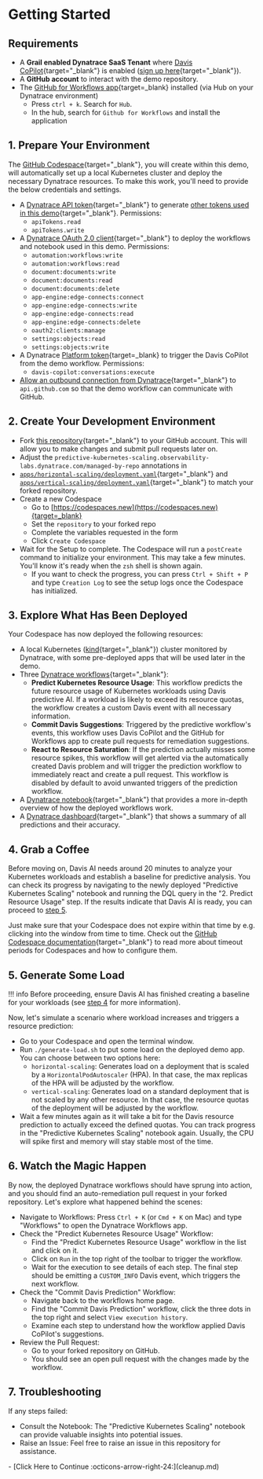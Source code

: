 # Getting Started

## Requirements

- A **Grail enabled Dynatrace SaaS Tenant**
  where [Davis CoPilot](https://www.dynatrace.com/platform/artificial-intelligence/){target="_blank"} is enabled ([sign up here](https://dt-url.net/trial){target="_blank"}).
- A **GitHub account** to interact with the demo repository.
- The [GitHub for Workflows app](){target=_blank} installed (via Hub on your Dynatrace environment)
    - Press `ctrl + k`. Search for `Hub`.
    - In the hub, search for `Github for Workflows` and install the application

## 1. Prepare Your Environment

The [GitHub Codespace](https://github.com/features/codespaces){target="_blank"}, you will create within this demo, will automatically set
up a local Kubernetes cluster and deploy the necessary Dynatrace resources. To make this work, you'll need to provide
the below credentials and settings.

- A [Dynatrace API token](https://docs.dynatrace.com/docs/dynatrace-api/basics/dynatrace-api-authentication#dynatrace-api-tokens-and-authentication){target="_blank"}
to generate [other tokens used in this demo](https://github.com/Dynatrace/obslab-predictive-kubernetes-scaling/blob/main/dynatrace/tokens.tf){target="_blank"}. Permissions:
    - `apiTokens.read`
    - `apiTokens.write`
- A [Dynatrace OAuth 2.0 client](https://docs.dynatrace.com/docs/platform-modules/automations/cloud-automation/setup-cloud-automation/authentication#client){target="_blank"}
to deploy the workflows and notebook used in this demo. Permissions:
    - `automation:workflows:write`
    - `automation:workflows:read`
    - `document:documents:write`
    - `document:documents:read`
    - `document:documents:delete`
    - `app-engine:edge-connects:connect`
    - `app-engine:edge-connects:write`
    - `app-engine:edge-connects:read`
    - `app-engine:edge-connects:delete`
    - `oauth2:clients:manage`
    - `settings:objects:read`
    - `settings:objects:write`
- A Dynatrace [Platform token](https://docs.dynatrace.com/docs/manage/identity-access-management/access-tokens-and-oauth-clients/platform-tokens){target=_blank} to trigger the Davis CoPilot from the demo workflow. Permissions:
    - `davis-copilot:conversations:execute`
- [Allow an outbound connection from Dynatrace](https://developer.dynatrace.com/develop/functions/allow-outbound-connections/){target="_blank"}
  to `api.github.com` so that the demo workflow can communicate with GitHub.

## 2. Create Your Development Environment

- Fork [this repository](https://github.com/Dynatrace/obslab-predictive-kubernetes-scaling/tree/main){target="_blank"} to your GitHub account. This will allow you to make changes and submit pull requests
  later on.
- Adjust the `predictive-kubernetes-scaling.observability-labs.dynatrace.com/managed-by-repo` annotations in 
- [`apps/horizontal-scaling/deployment.yaml`](https://github.com/Dynatrace/obslab-predictive-kubernetes-scaling/blob/main/apps/horizontal-scaling/deployment.yaml){target="_blank"} and
  [`apps/vertical-scaling/deployment.yaml`](https://github.com/Dynatrace/obslab-predictive-kubernetes-scaling/blob/main/apps/vertical-scaling/deployment.yaml){target="_blank"} to match your forked repository.
- Create a new Codespace
    - Go to [https://codespaces.new](https://codespaces.new){target=_blank}
    - Set the `repository` to your forked repo
    - Complete the variables requested in the form
    - Click `Create Codespace`
- Wait for the Setup to complete. The Codespace will run a `postCreate` command to initialize your environment. This may
  take a few minutes. You'll know it's ready when the `zsh` shell is shown again.
    - If you want to check the progress, you can press `Ctrl + Shift + P` and type `Creation Log` to see the setup logs
      once the Codespace has initialized.

## 3. Explore What Has Been Deployed

Your Codespace has now deployed the following resources:

- A local Kubernetes ([kind](https://kind.sigs.k8s.io/){target="_blank"}) cluster monitored by Dynatrace, with some pre-deployed apps
  that will be used later in the demo.
- Three [Dynatrace workflows](https://www.dynatrace.com/platform/workflows/){target="_blank"}:
    - **Predict Kubernetes Resource Usage**: This workflow predicts the future resource usage of Kubernetes workloads
      using Davis predictive AI. If a workload is likely to exceed its resource quotas, the workflow creates a custom
      Davis event with all necessary information.
    - **Commit Davis Suggestions**: Triggered by the predictive workflow's events, this workflow uses Davis CoPilot and
      the GitHub for Workflows app to create pull requests for remediation suggestions.
    - **React to Resource Saturation**: If the prediction actually misses some resource spikes, this workflow will get
      alerted via the automatically created Davis problem and will trigger the prediction workflow to immediately react
      and create a pull request. This workflow is disabled by default to avoid unwanted triggers of the prediction
      workflow.
- A [Dynatrace notebook](https://www.dynatrace.com/platform/notebooks/){target="_blank"} that provides a more in-depth overview of how
  the deployed workflows work.
- A [Dynatrace dashboard](https://www.dynatrace.com/platform/dashboards/){target="_blank"} that shows a summary of all predictions and 
  their accuracy.

## 4. Grab a Coffee

Before moving on, Davis AI needs around 20 minutes to analyze your Kubernetes workloads and establish a baseline for
predictive analysis. You can check its progress by navigating to the newly deployed "Predictive Kubernetes Scaling"
notebook and running the DQL query in the "2. Predict Resource Usage" step. If the results indicate that Davis AI is
ready, you can proceed to [step 5](#5-generate-some-load).

Just make sure that your Codespace does not expire within that time by e.g. clicking into the window from time to time.
Check out the [GitHub Codespace documentation](https://docs.github.com/en/codespaces/setting-your-user-preferences/setting-your-timeout-period-for-github-codespaces){target="_blank"}
to read more about timeout periods for Codespaces and how to configure them.

## 5. Generate Some Load

!!! info
    Before proceeding, ensure Davis AI has finished creating a baseline for your workloads
    (see [step 4](#4-grab-a-coffee) for more information).

Now, let's simulate a scenario where workload increases and triggers a resource prediction:

- Go to your Codespace and open the terminal window.
- Run `./generate-load.sh` to put some load on the deployed demo app. You can choose between two options here:
    - `horizontal-scaling`: Generates load on a deployment that is scaled by a `HorizontalPodAutoscaler` (HPA). In that
      case, the max replicas of the HPA will be adjusted by the workflow.
    - `vertical-scaling`: Generates load on a standard deployment that is not scaled by any other resource. In that
      case,
      the resource quotas of the deployment will be adjusted by the workflow.
- Wait a few minutes again as it will take a bit for the Davis resource prediction to actually exceed the defined
  quotas. You can track progress in the "Predictive Kubernetes Scaling" notebook again. Usually, the CPU will spike
  first and memory will stay stable most of the time.

## 6. Watch the Magic Happen

By now, the deployed Dynatrace workflows should have sprung into action, and you should find an auto-remediation pull
request in your forked repository. Let's explore what happened behind the scenes:

- Navigate to Workflows:  Press `Ctrl + K` (or `Cmd + K` on Mac) and type "Workflows" to open the Dynatrace Workflows
  app.
- Check the "Predict Kubernetes Resource Usage" Workflow:
    - Find the "Predict Kubernetes Resource Usage" workflow in the list and click on it.
    - Click on `Run` in the top right of the toolbar to trigger the workflow.
    - Wait for the execution to see details of each step. The final step should be emitting a `CUSTOM_INFO` Davis event,
      which triggers the next workflow.
- Check the "Commit Davis Prediction" Workflow:
    - Navigate back to the workflows home page.
    - Find the "Commit Davis Prediction" workflow, click the three dots in the top right and select
      `View execution history`.
    - Examine each step to understand how the workflow applied Davis CoPilot's suggestions.
- Review the Pull Request:
    - Go to your forked repository on GitHub.
    - You should see an open pull request with the changes made by the workflow.

## 7. Troubleshooting

If any steps failed:

- Consult the Notebook: The "Predictive Kubernetes Scaling" notebook can provide valuable insights into potential
  issues.
- Raise an Issue: Feel free to raise an issue in this repository for assistance.

<div class="grid cards" markdown>
- [Click Here to Continue :octicons-arrow-right-24:](cleanup.md)
</div>